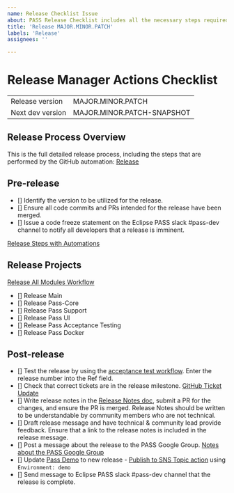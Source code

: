 ```yaml
---
name: Release Checklist Issue
about: PASS Release Checklist includes all the necessary steps required to successfully release the next version of PASS.
title: 'Release MAJOR.MINOR.PATCH'
labels: 'Release'
assignees: ''

---
```


# Release Manager Actions Checklist

|                  |                            |
|------------------|----------------------------|
| Release version  | MAJOR.MINOR.PATCH          |
| Next dev version | MAJOR.MINOR.PATCH-SNAPSHOT |

## Release Process Overview
This is the full detailed release process, including the steps that are performed by the GitHub automation: [Release](https://github.com/eclipse-pass/main/blob/main/docs/dev/release.md)

## Pre-release

- [] Identify the version to be utilized for the release.
- [] Ensure all code commits and PRs intended for the release have been merged.
- [] Issue a code freeze statement on the Eclipse PASS slack #pass-dev channel to notify all developers that a release is imminent.

[Release Steps with Automations](https://github.com/eclipse-pass/main/blob/main/docs/dev/release-steps-with-automations.md)

## Release Projects

[Release All Modules Workflow](https://github.com/eclipse-pass/main/actions/workflows/pass-complete-release.yml)

- [] Release Main
- [] Release Pass-Core
- [] Release Pass Support
- [] Release Pass UI
- [] Release Pass Acceptance Testing
- [] Release Pass Docker

## Post-release

- [] Test the release by using the [acceptance test workflow](https://github.com/eclipse-pass/pass-acceptance-testing/actions/workflows/test.yml). Enter the release number into the Ref field.
- [] Check that correct tickets are in the release milestone. [GitHub Ticket Update](https://github.com/eclipse-pass/main/blob/main/docs/dev/release.md#update-release-notes)
- [] Write release notes in the [Release Notes doc](https://github.com/eclipse-pass/main/blob/main/docs/release-notes.md), submit a PR for the changes, and ensure the PR is merged. Release Notes should be written to be understandable by community members who are not technical.
- [] Draft release message and have technical & community lead provide feedback. Ensure that a link to the release notes is included in the release message.
- [] Post a message about the release to the PASS Google Group.  [Notes about the PASS Google Group](https://github.com/eclipse-pass/main/blob/main/docs/dev/release.md#process)
- [] Update [Pass Demo](https://demo.eclipse-pass.org) to new release - [Publish to SNS Topic action](https://github.com/eclipse-pass/main/actions/workflows/deployToAWS.yml) using `Environment: demo`
- [] Send message to Eclipse PASS slack #pass-dev channel that the release is complete.